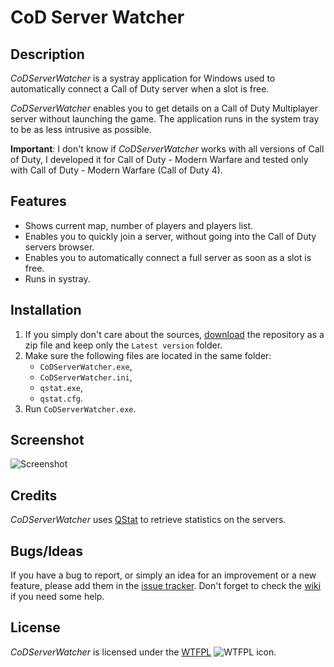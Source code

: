 CoD Server Watcher
==================

Description
-----------

_CoDServerWatcher_ is a systray application for Windows used to automatically connect a Call of Duty server when a slot is free.

_CoDServerWatcher_ enables you to get details on a Call of Duty Multiplayer server without launching the game. The application runs in the system tray to be as less intrusive as possible.

**Important**: I don't know if _CoDServerWatcher_ works with all versions of Call of Duty, I developed it for Call of Duty - Modern Warfare and tested only with Call of Duty - Modern Warfare (Call of Duty 4).

Features
--------

* Shows current map, number of players and players list.
* Enables you to quickly join a server, without going into the Call of Duty servers browser.
* Enables you to automatically connect a full server as soon as a slot is free.
* Runs in systray.

Installation
------------

1. If you simply don't care about the sources, [download](https://github.com/Otiel/CoDServerWatcher/archive/master.zip) the repository as a zip file and keep only the `Latest version` folder.
2. Make sure the following files are located in the same folder:
    * `CoDServerWatcher.exe`,
    * `CoDServerWatcher.ini`,
    * `qstat.exe`,
    * `qstat.cfg`.
3. Run `CoDServerWatcher.exe`.

Screenshot
----------

![Screenshot](http://i.imgur.com/nAAj2bi.png)

Credits
-------

_CoDServerWatcher_ uses [QStat](http://sourceforge.net/projects/qstat/) to retrieve statistics on the servers.

Bugs/Ideas
----------

If you have a bug to report, or simply an idea for an improvement or a new feature, please add them in the [issue tracker](https://github.com/Otiel/CoDServerWatcher/issues).
Don't forget to check the [wiki](https://github.com/Otiel/CoDServerWatcher/wiki) if you need some help.

License
-------

_CoDServerWatcher_ is licensed under the [WTFPL](http://www.wtfpl.net/) ![WTFPL icon](http://i.imgur.com/AsWaQQl.png).
